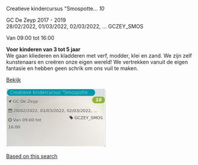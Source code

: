 Creatieve kindercursus "Smospotte... *10*

GC De Zeyp 2017 - 2019  
28/02/2022, 01/03/2022, 02/03/2022, ... GCZEY\_SMOS  

Van 09:00 tot 16:00

  

**Voor kinderen van 3 tot 5 jaar**  
We gaan kliederen en kladderen met verf, modder, klei en zand. We zijn zelf kunstenaars en creëren onze eigen wereld! We vertrekken vanuit de eigen fantasie en hebben geen schrik om ons vuil te maken.  

[Bekijk](https://tickets.vgc.be/ticketingActivity/subscribe/GCZEY_SMOS)

![](69829.png)

[Based on this search](https://tickets.vgc.be/activity/index?&vrijeplaatsen=1&Age%5B%5D=3%2C5&entity=276)